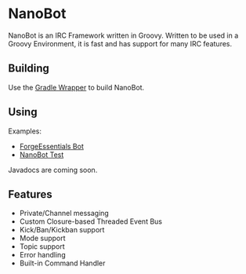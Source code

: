 NanoBot
=======

NanoBot is an IRC Framework written in Groovy. Written to be used in a Groovy Environment, it is fast and has support for many IRC features.

Building
--------

Use the [Gradle Wrapper](http://www.gradle.org/docs/current/userguide/gradle_wrapper.html) to build NanoBot.

Using
-----

Examples:
- [ForgeEssentials Bot](https://github.com/ForgeEssentials/cloaked-octo-robot)
- [NanoBot Test](https://github.com/DirectMyFile/NanoBot/blob/master/src/main/groovy/TestNanoBot.groovy)

Javadocs are coming soon.

Features
--------

- Private/Channel messaging
- Custom Closure-based Threaded Event Bus
- Kick/Ban/Kickban support
- Mode support
- Topic support
- Error handling
- Built-in Command Handler

